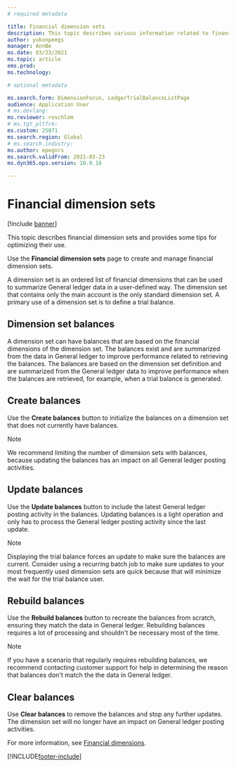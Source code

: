 ```yaml
---
# required metadata

title: Financial dimension sets
description: This topic describes various information related to financial dimension sets.
author: yukonpeegs
manager: AnnBe
ms.date: 03/23/2021
ms.topic: article
ems.prod: 
ms.technology: 

# optional metadata

ms.search.form: DimensionFocus, LedgerTrialBalanceListPage
audience: Application User
# ms.devlang: 
ms.reviewer: roschlom
# ms.tgt_pltfrm: 
ms.custom: 25871
ms.search.region: Global
# ms.search.industry: 
ms.author: epegors
ms.search.validFrom: 2021-03-23
ms.dyn365.ops.version: 10.0.16

---
```


# Financial dimension sets

[!include [banner](../includes/banner.md)]

This topic describes financial dimension sets and provides some tips for optimizing their use.

Use the **Financial dimension sets** page to create and manage financial dimension sets.

A dimension set is an ordered list of financial dimensions that can be used to summarize General ledger data in a user-defined way. The dimension set that contains only the main account is the only standard dimension set. A primary use of a dimension set is to define a trial balance.

## Dimension set balances

A dimension set can have balances that are based on the financial dimensions of the dimension set. The balances exist and are summarized from the data in General ledger to improve performance related to retrieving the balances. The balances are based on the dimension set definition and are summarized from the General ledger data to improve performance when the balances are retrieved, for example, when a trial balance is generated.

## Create balances

Use the **Create balances** button to initialize the balances on a dimension set that does not currently have balances.

> [!NOTE]
> We recommend limiting the number of dimension sets with balances, because updating the balances has an impact on all General ledger posting activities.

## Update balances

Use the **Update balances** button to include the latest General ledger posting activity in the balances. Updating balances is a light operation and only has to process the General ledger posting activity since the last update.

> [!NOTE]
> Displaying the trial balance forces an update to make sure the balances are current. Consider using a recurring batch job to make sure updates to your most frequently used dimension sets are quick because that will minimize the wait for the trial balance user.

## Rebuild balances

Use the **Rebuild balances** button to recreate the balances from scratch, ensuring they match the data in General ledger. Rebuilding balances requires a lot of processing and shouldn't be necessary most of the time.

> [!NOTE]
> If you have a scenario that regularly requires rebuilding balances, we recommend contacting customer support for help in determining the reason that balances don't match the the data in General ledger.

## Clear balances

Use **Clear balances** to remove the balances and stop any further updates. The dimension set will no longer have an impact on General ledger posting activities.

For more information, see [Financial dimensions](tasks/financial-dimensions.md).

[!INCLUDE[footer-include](../../includes/footer-banner.md)]
